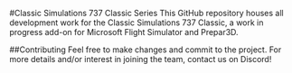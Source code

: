 #Classic Simulations 737 Classic Series
This GitHub repository houses all development work for the Classic Simulations 737 Classic, a work in progress add-on for Microsoft Flight Simulator and Prepar3D. 

##Contributing
Feel free to make changes and commit to the project. For more details and/or interest in joining the team, contact us on Discord!
